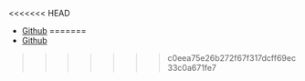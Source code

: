 <<<<<<< HEAD
- [Github](https://github.com/wix/react-native-navigation/tree/v2)
=======
- [Github](https://github.com/wix/react-native-navigation/)
>>>>>>> c0eea75e26b272f67f317dcff69ec33c0a671fe7
